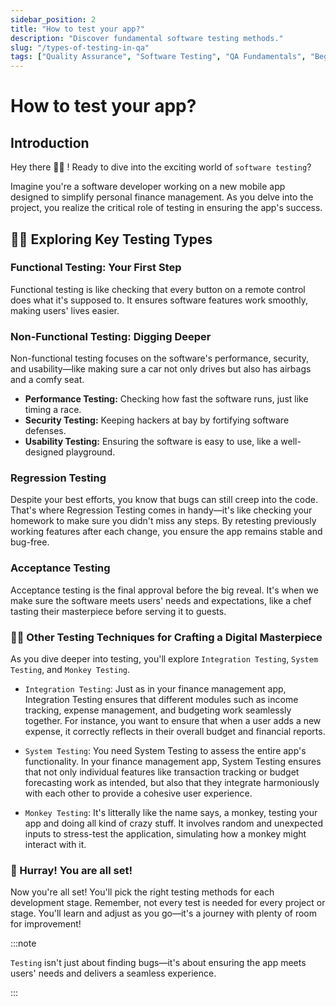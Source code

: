 ```yaml
---
sidebar_position: 2
title: "How to test your app?"
description: "Discover fundamental software testing methods."
slug: "/types-of-testing-in-qa"
tags: ["Quality Assurance", "Software Testing", "QA Fundamentals", "Beginner Guide"]
---
```


# How to test your app?

## Introduction

Hey there 👋🏼 ! Ready to dive into the exciting world of `software testing`?

 Imagine you're a software developer working on a new mobile app designed to simplify personal finance management. As you delve into the project, you realize the critical role of testing in ensuring the app's success.

## 🕵️‍♂️ Exploring Key Testing Types

### Functional Testing: Your First Step

Functional testing is like checking that every button on a remote control does what it's supposed to. It ensures software features work smoothly, making users' lives easier.

### Non-Functional Testing: Digging Deeper

Non-functional testing focuses on the software's performance, security, and usability—like making sure a car not only drives but also has airbags and a comfy seat.

- **Performance Testing:** Checking how fast the software runs, just like timing a race.
- **Security Testing:** Keeping hackers at bay by fortifying software defenses.
- **Usability Testing:** Ensuring the software is easy to use, like a well-designed playground.


### Regression Testing

Despite your best efforts, you know that bugs can still creep into the code. That's where Regression Testing comes in handy—it's like checking your homework to make sure you didn't miss any steps. By retesting previously working features after each change, you ensure the app remains stable and bug-free.

### Acceptance Testing

Acceptance testing is the final approval before the big reveal. It's when we make sure the software meets users' needs and expectations, like a chef tasting their masterpiece before serving it to guests.

### 🧑‍🔬 Other Testing Techniques for Crafting a Digital Masterpiece

As you dive deeper into testing, you'll explore `Integration Testing`, `System Testing`, and `Monkey Testing`.

 - `Integration Testing`: Just as in your finance management app, Integration Testing ensures that different modules such as income tracking, expense management, and budgeting work seamlessly together. For instance, you want to ensure that when a user adds a new expense, it correctly reflects in their overall budget and financial reports.
  
  - `System Testing`: You need System Testing to assess the entire app's functionality. In your finance management app, System Testing ensures that not only individual features like transaction tracking or budget forecasting work as intended, but also that they integrate harmoniously with each other to provide a cohesive user experience.
  
  - `Monkey Testing`: It's litterally like the name says, a monkey, testing your app and doing all kind of crazy stuff. It involves random and unexpected inputs to stress-test the application, simulating how a monkey might interact with it.

### 🎉 Hurray! You are all set!

Now you're all set! You'll pick the right testing methods for each development stage. Remember, not every test is needed for every project or stage. You'll learn and adjust as you go—it's a journey with plenty of room for improvement!

:::note

`Testing` isn't just about finding bugs—it's about ensuring the app meets users' needs and delivers a seamless experience.

:::